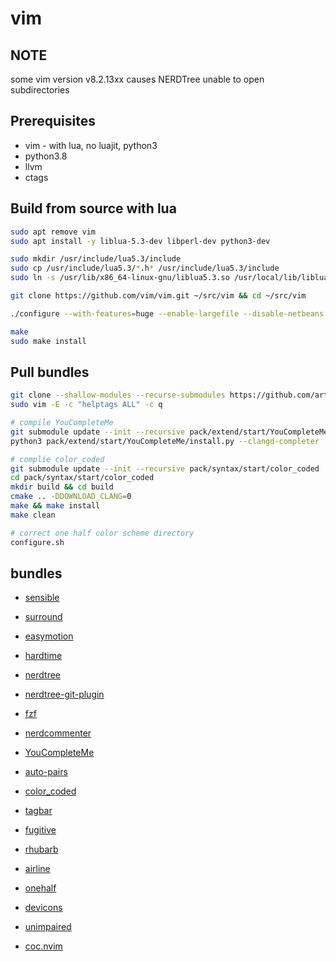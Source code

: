 # vim

## NOTE

some vim version v8.2.13xx causes NERDTree unable to open subdirectories

## Prerequisites

- vim - with lua, no luajit, python3
- python3.8
- llvm
- ctags

## Build from source with lua

```sh
sudo apt remove vim
sudo apt install -y liblua-5.3-dev libperl-dev python3-dev

sudo mkdir /usr/include/lua5.3/include
sudo cp /usr/include/lua5.3/*.h* /usr/include/lua5.3/include
sudo ln -s /usr/lib/x86_64-linux-gnu/liblua5.3.so /usr/local/lib/liblua.so

git clone https://github.com/vim/vim.git ~/src/vim && cd ~/src/vim

./configure --with-features=huge --enable-largefile --disable-netbeans --enable-python3interp --with-python3-config-dir=/usr/lib/python3.8/config-3.8m-x86_64-linux-gnu/ --enable-perlinterp --enable-luainterp --with-lua-prefix=/usr/include/lua5.3 --enable-fail-if-missing --enable-cscope --disable-gui

make
sudo make install
```

## Pull bundles

```sh
git clone --shallow-modules --recurse-submodules https://github.com/artor1os/vim ~/.vim
sudo vim -E -c "helptags ALL" -c q

# compile YouCompleteMe
git submodule update --init --recursive pack/extend/start/YouCompleteMe
python3 pack/extend/start/YouCompleteMe/install.py --clangd-completer

# complie color_coded
git submodule update --init --recursive pack/syntax/start/color_coded
cd pack/syntax/start/color_coded
mkdir build && cd build
cmake .. -DDOWNLOAD_CLANG=0
make && make install
make clean

# correct one half color scheme directory
configure.sh
```

## bundles

- [sensible](https://github.com/tpope/vim-sensible)

- [surround](https://github.com/tpope/vim-surround)

- [easymotion](https://github.com/easymotion/vim-easymotion)

- [hardtime](https://github.com/takac/vim-hardtime)

- [nerdtree](https://github.com/preservim/nerdtree)

- [nerdtree-git-plugin](https://github.com/Xuyuanp/nerdtree-git-plugin)

- [fzf](https://github.com/junegunn/fzf)

- [nerdcommenter](https://github.com/preservim/nerdcommenter)

- [YouCompleteMe](https://github.com/ycm-core/YouCompleteMe)

- [auto-pairs](https://github.com/jiangmiao/auto-pairs)

- [color_coded](https://github.com/jeaye/color_coded)

- [tagbar](https://github.com/majutsushi/tagbar)

- [fugitive](https://github.com/tpope/vim-fugitive)

- [rhubarb](https://github.com/tpope/vim-rhubarb)

- [airline](https://github.com/vim-airline/vim-airline)

- [onehalf](https://github.com/sonph/onehalf)

- [devicons](https://github.com/ryanoasis/vim-devicons)

- [unimpaired](https://github.com/tpope/vim-unimpaired)

- [coc.nvim](https://github.com/neoclide/coc.nvim)
